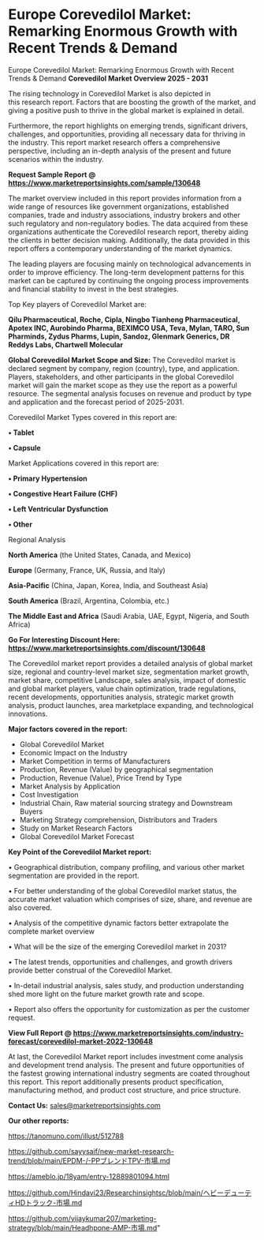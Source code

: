 # Europe Corevedilol Market: Remarking Enormous Growth with Recent Trends & Demand
Europe Corevedilol Market: Remarking Enormous Growth with Recent Trends & Demand
<Strong> Corevedilol Market Overview 2025 - 2031</strong>

The rising technology in Corevedilol Market is also depicted in this research report. Factors that are boosting the growth of the market, and giving a positive push to thrive in the global market is explained in detail.

Furthermore, the report highlights on emerging trends, significant drivers, challenges, and opportunities, providing all necessary data for thriving in the industry. This report market research offers a comprehensive perspective, including an in-depth analysis of the present and future scenarios within the industry.

<strong>Request Sample Report @ <a href=https://www.marketreportsinsights.com/sample/130648>https://www.marketreportsinsights.com/sample/130648</a></strong>

The market overview included in this report provides information from a wide range of resources like government organizations, established companies, trade and industry associations, industry brokers and other such regulatory and non-regulatory bodies. The data acquired from these organizations authenticate the Corevedilol research report, thereby aiding the clients in better decision making. Additionally, the data provided in this report offers a contemporary understanding of the market dynamics.

The leading players are focusing mainly on technological advancements in order to improve efficiency. The long-term development patterns for this market can be captured by continuing the ongoing process improvements and financial stability to invest in the best strategies.

Top Key players of Corevedilol Market are:

<strong>Qilu Pharmaceutical, Roche, Cipla, Ningbo Tianheng Pharmaceutical, Apotex INC, Aurobindo Pharma, BEXIMCO USA, Teva, Mylan, TARO, Sun Pharminds, Zydus Pharms, Lupin, Sandoz, Glenmark Generics, DR Reddys Labs, Chartwell Molecular</strong>

<strong><b>Global Corevedilol Market Scope and Size:</b></strong>
The Corevedilol market is declared segment by company, region (country), type, and application. Players, stakeholders, and other participants in the global Corevedilol market will gain the market scope as they use the report as a powerful resource. The segmental analysis focuses on revenue and product by type and application and the forecast period of 2025-2031.

Corevedilol Market Types covered in this report are:

<strong>• Tablet

• Capsule</strong>

Market Applications covered in this report are:

<strong>• Primary Hypertension

• Congestive Heart Failure (CHF)

• Left Ventricular Dysfunction

• Other</strong> 

Regional Analysis

<strong>North America</strong> (the United States, Canada, and Mexico)

<strong>Europe</strong> (Germany, France, UK, Russia, and Italy)

<strong>Asia-Pacific</strong> (China, Japan, Korea, India, and Southeast Asia)

<strong>South America</strong> (Brazil, Argentina, Colombia, etc.)

<strong>The Middle East and Africa</strong> (Saudi Arabia, UAE, Egypt, Nigeria, and South Africa)

<strong>Go For Interesting Discount Here: <a href=https://www.marketreportsinsights.com/discount/130648>https://www.marketreportsinsights.com/discount/130648</a></strong>

The Corevedilol market report provides a detailed analysis of global market size, regional and country-level market size, segmentation market growth, market share, competitive Landscape, sales analysis, impact of domestic and global market players, value chain optimization, trade regulations, recent developments, opportunities analysis, strategic market growth analysis, product launches, area marketplace expanding, and technological innovations.

<strong><b>Major factors covered in the report:</b></strong>
<ul>
  <li>Global Corevedilol Market </li>
  <li>Economic Impact on the Industry</li>
  <li>Market Competition in terms of Manufacturers</li>
  <li>Production, Revenue (Value) by geographical segmentation</li>
  <li>Production, Revenue (Value), Price Trend by Type</li>
  <li>Market Analysis by Application</li>
  <li>Cost Investigation</li>
  <li>Industrial Chain, Raw material sourcing strategy and Downstream Buyers</li>
  <li>Marketing Strategy comprehension, Distributors and Traders</li>
  <li>Study on Market Research Factors</li>
  <li>Global Corevedilol Market Forecast</li>
</ul>

<strong><b>Key Point of the Corevedilol Market report:</b></strong>

• Geographical distribution, company profiling, and various other market segmentation are provided in the report.

• For better understanding of the global Corevedilol market status, the accurate market valuation which comprises of size, share, and revenue are also covered.

• Analysis of the competitive dynamic factors better extrapolate the complete market overview

• What will be the size of the emerging Corevedilol market in 2031?

• The latest trends, opportunities and challenges, and growth drivers provide better construal of the Corevedilol Market.

• In-detail industrial analysis, sales study, and production understanding shed more light on the future market growth rate and scope.

• Report also offers the opportunity for customization as per the customer request.

<strong><b>View Full Report @ <a href=https://www.marketreportsinsights.com/industry-forecast/corevedilol-market-2022-130648>https://www.marketreportsinsights.com/industry-forecast/corevedilol-market-2022-130648</a></b></strong>


At last, the Corevedilol Market report includes investment come analysis and development trend analysis. The present and future opportunities of the fastest growing international industry segments are coated throughout this report. This report additionally presents product specification, manufacturing method, and product cost structure, and price structure.

<strong>Contact Us:</strong>
sales@marketreportsinsights.com

<strong>Our other reports:</strong>

<a href=https://tanomuno.com/illust/512788>https://tanomuno.com/illust/512788</a>

<a href=https://github.com/sayysaif/new-market-research-trend/blob/main/EPDM-/-PPブレンドTPV-市場.md>https://github.com/sayysaif/new-market-research-trend/blob/main/EPDM-/-PPブレンドTPV-市場.md</a>

<a href=https://ameblo.jp/18yam/entry-12889801094.html>https://ameblo.jp/18yam/entry-12889801094.html</a>

<a href=https://github.com/Hindavi23/Researchinsightsc/blob/main/ヘビーデューティHDトラック-市場.md>https://github.com/Hindavi23/Researchinsightsc/blob/main/ヘビーデューティHDトラック-市場.md</a>

<a href=https://github.com/vijaykumar207/marketing-strategy/blob/main/Headhpone-AMP-市場.md>https://github.com/vijaykumar207/marketing-strategy/blob/main/Headhpone-AMP-市場.md</a>"
